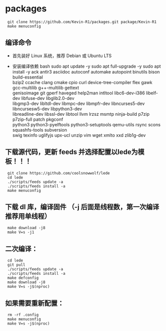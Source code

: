 # packages

     git clone https://github.com/Kevin-R1/packages.git package/Kevin-R1
     make menuconfig
## 编译命令
- 首先装好 Linux 系统，推荐 Debian 或 Ubuntu LTS

- 安装编译依赖
bash
     sudo apt update -y
     sudo apt full-upgrade -y
     sudo apt install -y ack antlr3 asciidoc autoconf automake autopoint binutils bison build-essential \
     bzip2 ccache clang cmake cpio curl device-tree-compiler flex gawk gcc-multilib g++-multilib gettext \
     genisoimage git gperf haveged help2man intltool libc6-dev-i386 libelf-dev libfuse-dev libglib2.0-dev \
     libgmp3-dev libltdl-dev libmpc-dev libmpfr-dev libncurses5-dev libncursesw5-dev libpython3-dev \
     libreadline-dev libssl-dev libtool llvm lrzsz msmtp ninja-build p7zip p7zip-full patch pkgconf \
     python3 python3-pyelftools python3-setuptools qemu-utils rsync scons squashfs-tools subversion \
     swig texinfo uglifyjs upx-ucl unzip vim wget xmlto xxd zlib1g-dev
  
## 下载源代码，更新 feeds 并选择配置以lede为模板！！！

     git clone https://github.com/coolsnowwolf/lede
     cd lede
     ./scripts/feeds update -a
     ./scripts/feeds install -a
     make menuconfig

## 下载 dl 库，编译固件 （-j 后面是线程数，第一次编译推荐用单线程）

     make download -j8
     make V=s -j1

## 二次编译：

     cd lede
     git pull
     ./scripts/feeds update -a
     ./scripts/feeds install -a
     make defconfig
     make download -j8
     make V=s -j$(nproc)
## 如果需要重新配置：

     rm -rf .config
     make menuconfig
     make V=s -j$(nproc)
